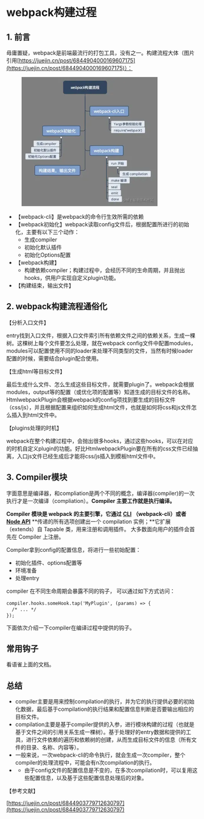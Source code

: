 # webpack构建过程

## 1. 前言

毋庸置疑，webpack是前端最流行的打包工具，没有之一。构建流程大体（图片引用[https://juejin.cn/post/6844904000169607175](https://juejin.cn/post/6844904000169607175)）：

<figure><img src="../../.gitbook/assets/image (13) (1).png" alt=""><figcaption></figcaption></figure>

* 【webpack-cli】是webpack的命令行生效所需的依赖
* 【webpack初始化】webpack读取config文件后，根据配置所进行的初始化，主要有以下三个动作：
  * 生成compiler
  * 初始化默认插件
  * 初始化Options配置
* 【webpack构建】
  * 构建依赖compiler；构建过程中，会经历不同的生命周期，并且抛出hooks，供用户实现自定义plugin功能。
* 【构建结束，输出文件】

## 2. webpack构建流程通俗化 <a href="#sbqff" id="sbqff"></a>

【分析入口文件】

entry找到入口文件，根据入口文件索引所有依赖文件之间的依赖关系，生成一棵树。这棵树上每个文件要怎么处理，就在webpack config文件中配置modules，modules可以配置使用不同的loader来处理不同类型的文件，当然有时候loader配置的时候，需要结合plugin配合使用。

【生成html等目标文件】

最后生成什么文件、怎么生成这些目标文件，就需要plugin了。webpack会根据modules，output等的配置（或优化项的配置等）知道生成的目标文件的名称。HtmlwebpackPlugin会根据webpack的config项找到要生成的目标文件（css/js），并且根据配置来组织如何生成html文件，也就是如何将css和js文件怎么插入到html文件中。

【plugins处理的时机】

webpack在整个构建过程中，会抛出很多hooks，通过这些hooks，可以在对应的时机自定义plugin的功能。好比HtmlwebpackPlugin要在所有的css文件已经抽离，入口js文件已经生成后才能将css/js插入到模板html文件中。

## **3. Compiler模块** <a href="#xxuuo" id="xxuuo"></a>

字面意思是编译器，和compliation是两个不同的概念，编译器(compiler)的一次执行才是一次编译（compliation）。**Compiler 主要工作就是执行编译。**

**Compiler 模块是 webpack 的主要引擎，它通过** [**CLI**](https://webpack.docschina.org/api/cli) **（webpack-cli）或者** [**Node API**](https://webpack.docschina.org/api/node) \*\*传递的所有选项创建出一个 compilation 实例；\*\*它扩展（extends）自 Tapable 类，用来注册和调用插件。 大多数面向用户的插件会首先在 Compiler 上注册。

Compiler拿到config的配置信息，将进行一些初始配置：

* 初始化插件、options配置等
* 环境准备
* 处理entry

compiler 在不同生命周期会暴露不同的钩子， 可以通过如下方式访问：

```
compiler.hooks.someHook.tap('MyPlugin', (params) => {
  /* ... */
});
```

下面依次介绍一下compiler在编译过程中提供的钩子。

## 常用钩子

看语雀上面的文档。

## 总结 <a href="#hjff2" id="hjff2"></a>

* compiler主要是用来控制compilation的执行，并为它的执行提供必要的初始化数据，最后基于compilation的执行结果和配置信息判断是否要输出相应的目标文件。
* compilation主要是基于compiler提供的入参，进行模块构建的过程（也就是基于文件之间的引用关系生成一棵树）。基于处理好的entry数据和提供的工具，进行文件依赖的遍历和依赖树的创建，从而生成目标文件的信息（所有文件的目录、名称、内容等）。
* 一般来说，一次webpack-cli的命令执行，就会生成一次compiler，整个compiler的处理流程中，可能会有n次compilation的执行。
*
  * 由于config文件的配置信息是不变的，在多次compilation时，可以复用这些配置信息，以及基于这些配置信息处理后的对象。

【参考文献】

[https://juejin.cn/post/6844903779712630797](https://juejin.cn/post/6844903779712630797)
